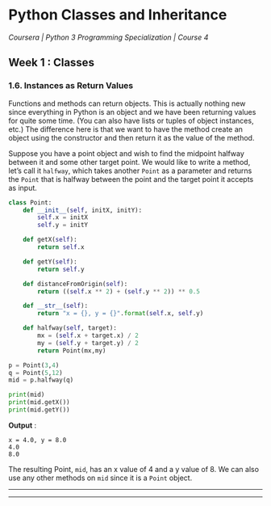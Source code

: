 # Python Classes and Inheritance
*Coursera | Python 3 Programming Specialization | Course 4*

## Week 1 : Classes
### 1.6. Instances as Return Values

Functions and methods can return objects. This is actually nothing new since everything in Python is an object and we have been returning values for quite some time. (You can also have lists or tuples of object instances, etc.) The difference here is that we want to have the method create an object using the constructor and then return it as the value of the method.

Suppose you have a point object and wish to find the midpoint halfway between it and some other target point. We would like to write a method, let’s call it `halfway`, which takes another `Point` as a parameter and returns the `Point` that is halfway between the point and the target point it accepts as input.

```python
class Point:
    def __init__(self, initX, initY):
        self.x = initX
        self.y = initY

    def getX(self):
        return self.x

    def getY(self):
        return self.y

    def distanceFromOrigin(self):
        return ((self.x ** 2) + (self.y ** 2)) ** 0.5

    def __str__(self):
        return "x = {}, y = {}".format(self.x, self.y)

    def halfway(self, target):
        mx = (self.x + target.x) / 2
        my = (self.y + target.y) / 2
        return Point(mx,my)

p = Point(3,4)
q = Point(5,12)
mid = p.halfway(q)

print(mid)
print(mid.getX())
print(mid.getY())
```


**Output** :

```
x = 4.0, y = 8.0
4.0
8.0
```

The resulting Point, `mid`, has an x value of 4 and a y value of 8. We can also use any other methods on `mid` since it is a `Point` object.

-------
--------
